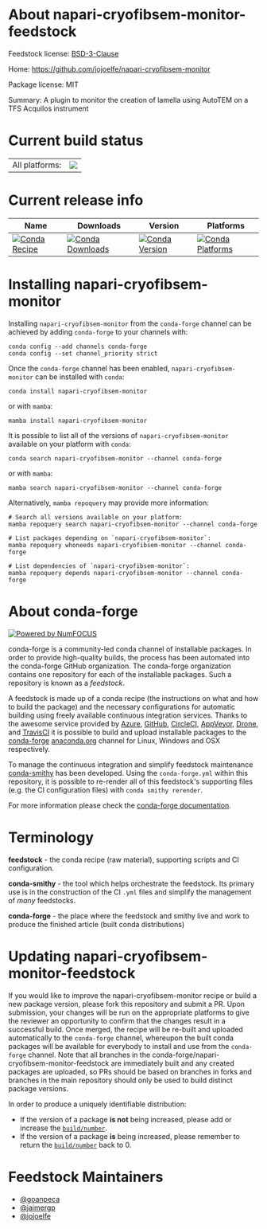 About napari-cryofibsem-monitor-feedstock
=========================================

Feedstock license: [BSD-3-Clause](https://github.com/conda-forge/napari-cryofibsem-monitor-feedstock/blob/main/LICENSE.txt)

Home: https://github.com/jojoelfe/napari-cryofibsem-monitor

Package license: MIT

Summary: A plugin to monitor the creation of lamella using AutoTEM on a TFS Acquilos instrument

Current build status
====================


<table><tr><td>All platforms:</td>
    <td>
      <a href="https://dev.azure.com/conda-forge/feedstock-builds/_build/latest?definitionId=15175&branchName=main">
        <img src="https://dev.azure.com/conda-forge/feedstock-builds/_apis/build/status/napari-cryofibsem-monitor-feedstock?branchName=main">
      </a>
    </td>
  </tr>
</table>

Current release info
====================

| Name | Downloads | Version | Platforms |
| --- | --- | --- | --- |
| [![Conda Recipe](https://img.shields.io/badge/recipe-napari--cryofibsem--monitor-green.svg)](https://anaconda.org/conda-forge/napari-cryofibsem-monitor) | [![Conda Downloads](https://img.shields.io/conda/dn/conda-forge/napari-cryofibsem-monitor.svg)](https://anaconda.org/conda-forge/napari-cryofibsem-monitor) | [![Conda Version](https://img.shields.io/conda/vn/conda-forge/napari-cryofibsem-monitor.svg)](https://anaconda.org/conda-forge/napari-cryofibsem-monitor) | [![Conda Platforms](https://img.shields.io/conda/pn/conda-forge/napari-cryofibsem-monitor.svg)](https://anaconda.org/conda-forge/napari-cryofibsem-monitor) |

Installing napari-cryofibsem-monitor
====================================

Installing `napari-cryofibsem-monitor` from the `conda-forge` channel can be achieved by adding `conda-forge` to your channels with:

```
conda config --add channels conda-forge
conda config --set channel_priority strict
```

Once the `conda-forge` channel has been enabled, `napari-cryofibsem-monitor` can be installed with `conda`:

```
conda install napari-cryofibsem-monitor
```

or with `mamba`:

```
mamba install napari-cryofibsem-monitor
```

It is possible to list all of the versions of `napari-cryofibsem-monitor` available on your platform with `conda`:

```
conda search napari-cryofibsem-monitor --channel conda-forge
```

or with `mamba`:

```
mamba search napari-cryofibsem-monitor --channel conda-forge
```

Alternatively, `mamba repoquery` may provide more information:

```
# Search all versions available on your platform:
mamba repoquery search napari-cryofibsem-monitor --channel conda-forge

# List packages depending on `napari-cryofibsem-monitor`:
mamba repoquery whoneeds napari-cryofibsem-monitor --channel conda-forge

# List dependencies of `napari-cryofibsem-monitor`:
mamba repoquery depends napari-cryofibsem-monitor --channel conda-forge
```


About conda-forge
=================

[![Powered by
NumFOCUS](https://img.shields.io/badge/powered%20by-NumFOCUS-orange.svg?style=flat&colorA=E1523D&colorB=007D8A)](https://numfocus.org)

conda-forge is a community-led conda channel of installable packages.
In order to provide high-quality builds, the process has been automated into the
conda-forge GitHub organization. The conda-forge organization contains one repository
for each of the installable packages. Such a repository is known as a *feedstock*.

A feedstock is made up of a conda recipe (the instructions on what and how to build
the package) and the necessary configurations for automatic building using freely
available continuous integration services. Thanks to the awesome service provided by
[Azure](https://azure.microsoft.com/en-us/services/devops/), [GitHub](https://github.com/),
[CircleCI](https://circleci.com/), [AppVeyor](https://www.appveyor.com/),
[Drone](https://cloud.drone.io/welcome), and [TravisCI](https://travis-ci.com/)
it is possible to build and upload installable packages to the
[conda-forge](https://anaconda.org/conda-forge) [anaconda.org](https://anaconda.org/)
channel for Linux, Windows and OSX respectively.

To manage the continuous integration and simplify feedstock maintenance
[conda-smithy](https://github.com/conda-forge/conda-smithy) has been developed.
Using the ``conda-forge.yml`` within this repository, it is possible to re-render all of
this feedstock's supporting files (e.g. the CI configuration files) with ``conda smithy rerender``.

For more information please check the [conda-forge documentation](https://conda-forge.org/docs/).

Terminology
===========

**feedstock** - the conda recipe (raw material), supporting scripts and CI configuration.

**conda-smithy** - the tool which helps orchestrate the feedstock.
                   Its primary use is in the construction of the CI ``.yml`` files
                   and simplify the management of *many* feedstocks.

**conda-forge** - the place where the feedstock and smithy live and work to
                  produce the finished article (built conda distributions)


Updating napari-cryofibsem-monitor-feedstock
============================================

If you would like to improve the napari-cryofibsem-monitor recipe or build a new
package version, please fork this repository and submit a PR. Upon submission,
your changes will be run on the appropriate platforms to give the reviewer an
opportunity to confirm that the changes result in a successful build. Once
merged, the recipe will be re-built and uploaded automatically to the
`conda-forge` channel, whereupon the built conda packages will be available for
everybody to install and use from the `conda-forge` channel.
Note that all branches in the conda-forge/napari-cryofibsem-monitor-feedstock are
immediately built and any created packages are uploaded, so PRs should be based
on branches in forks and branches in the main repository should only be used to
build distinct package versions.

In order to produce a uniquely identifiable distribution:
 * If the version of a package **is not** being increased, please add or increase
   the [``build/number``](https://docs.conda.io/projects/conda-build/en/latest/resources/define-metadata.html#build-number-and-string).
 * If the version of a package **is** being increased, please remember to return
   the [``build/number``](https://docs.conda.io/projects/conda-build/en/latest/resources/define-metadata.html#build-number-and-string)
   back to 0.

Feedstock Maintainers
=====================

* [@goanpeca](https://github.com/goanpeca/)
* [@jaimergp](https://github.com/jaimergp/)
* [@jojoelfe](https://github.com/jojoelfe/)

